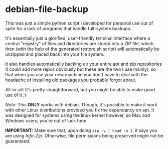 # debian-file-backup

This was just a simple python script I developed for personal use out of spite for a lack of programs that handle full-system backups.

It's essentially just a glorified, user-friendly terminal interface where a central "registry" of files and directories are stored into a ZIP file, which then (with the help of the generated restore.sh script) will automatically be unzipped and placed back into your file system.

It also handles automatically backing up your entire apt and pip repositories (I could add more repos obviously but these are the two I use mainly), so that when you use your new machine you don't have to deal with the headache of installing old packages you probably forgot about.

All-in-all: It's pretty straightforward, but you might be able to make good use of it ;)

*Note:* This **ONLY** works with debian. Though, it's possible to make it work with other Linux distributions provided you fix the dependancy on apt. It was designed for systems using the linux kernel however, so Mac and Windows users; you're out of luck here.

**IMPORTANT:** Make sure that, upon doing `zip -v | head -n 2`, it says you are using _Info-Zip_. Otherwise, file permissions being preserved might not be guaranteed.
